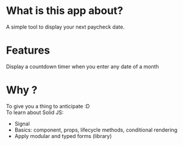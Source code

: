 # What is this app about?
A simple tool to display your next paycheck date.

# Features
Display a countdown timer when you enter any date of a month

# Why ?
To give you a thing to anticipate :D  
To learn about Solid JS:
- Signal
- Basics: component, props, lifecycle methods, conditional rendering
- Apply modular and typed forms (library)


